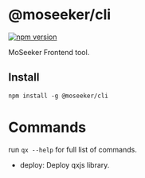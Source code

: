 # @moseeker/cli

[![npm version](https://badge.fury.io/js/%40moseeker%2Fcli.svg)](https://badge.fury.io/js/%40moseeker%2Fcli)

MoSeeker Frontend tool.

## Install

```
npm install -g @moseeker/cli
```

# Commands

run `qx --help` for full list of commands.

- deploy: Deploy qxjs library.
